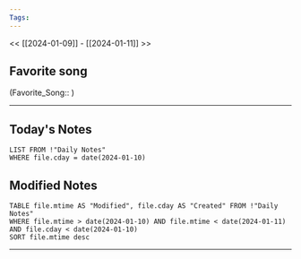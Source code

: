 ```yaml
---
Tags:
---
```

<< [[2024-01-09]] - [[2024-01-11]] >>
## Favorite song
(Favorite_Song:: )

___
## Today's Notes
```dataview
LIST FROM !"Daily Notes"
WHERE file.cday = date(2024-01-10)
```
## Modified Notes
```dataview
TABLE file.mtime AS "Modified", file.cday AS "Created" FROM !"Daily Notes" 
WHERE file.mtime > date(2024-01-10) AND file.mtime < date(2024-01-11) AND file.cday < date(2024-01-10)
SORT file.mtime desc
```
___
